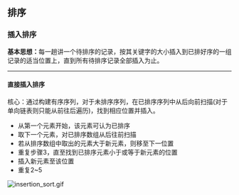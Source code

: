 ## 排序
### 插入排序
<b>基本思想：</b>每一趟讲一个待排序的记录，按其关键字的大小插入到已排好序的一组记录的适当位置上，直到所有待排序记录全部插入为止。
***
#### 直接插入排序

核心：通过构建有序序列，对于未排序序列，在已排序序列中从后向前扫描(对于单向链表则只能从前往后遍历)，找到相应位置并插入。

* 从第一个元素开始，该元素可认为已排序
* 取下一个元素，对已排序数组从后往前扫描
* 若从排序数组中取出的元素大于新元素，则移至下一位置
* 重复步骤3，直至找到已排序元素小于或等于新元素的位置
* 插入新元素至该位置
* 重复2~5

![insertion_sort.gif](https://i.loli.net/2018/11/18/5bf1093035260.gif)
